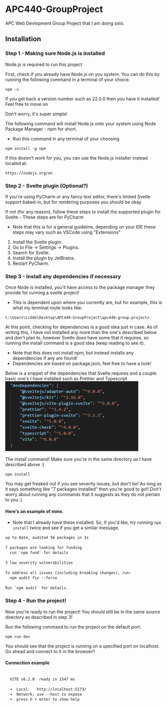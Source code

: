 # APC440-GroupProject

APC Web Devlopment Group Project that I am doing solo.

## Installation

### Step 1 - Making sure Node.js is installed

Node.js is required to run this project

First, check if you already have Node.js on you system.
You can do this by running the following command in a terminal of your choice.

```
npm -v
```

If you get back a version number such as 22.0.0 then you have it installed! Feel free to move on

Don't worry, it's super simple!

The following command will install Node.js onto your system using Node Package Manager - npm for short.

- Run this command in any terminal of your choosing

```
npm install -g npm
```

If this doesn't work for you, you can use the Node.js installer instead located at:

```
https://nodejs.org/en
```

### Step 2 - Svelte plugin (Optional?)

If you're using PyCharm or any fancy text editor, there's limited Svelte support baked-in, but for rendering purposes
you should be okay.

If not (for any reason), follow these steps to install the supported plugin for Svelte - These steps are for PyCharm

- Note that this is for a general guideline, depending on your IDE these steps may vary such as VSCode using "Extensions"

1. Install the Svelte plugin:
2. Go to File → Settings → Plugins.
3. Search for Svelte.
4. Install the plugin by JetBrains.
5. Restart PyCharm.

### Step 3 - Install any dependencies if necessary

Once Node is installed, you'll have access to the package manager they provide for
running a svelte project!

- This is dependent upon where you currently are, but for example, this is what my terminal route looks like:

```
C:\Users\Lidde\Desktop\APC440-GroupProject\apc440-group-project>
```

At this point, checking for dependencies is a good idea just in case.
As of writing this, I have not installed any more than the one's described below and don't plan to,
however Svelte does have some that it requires, so running the install command is a good idea (keep reading to see it).

- Note that this does not install npm, but instead installs any dependencies if any are found!
- Dependencies are based on package.json, feel free to have a look!

Below is a snippet of the dependencies that Svelte requires and a couple basic one's I have installed such as Prettier and Typescript
![package.json dependencies](image.png)

The install command! Make sure you're in the same directory as I have described above :)

```
npm install
```

You may get freaked out if you see severity issues, but don't be! As long as it says something like "7 packages installed" then you're good to go!! Don't worry about running any commands that it suggests as they do not pertain to you :)

#### Here's an example of mine.

- Note that I already have these installed. So, if you'd like, try running `npm install` twice and see if you get a similar message.

```
up to date, audited 56 packages in 3s

7 packages are looking for funding
  run `npm fund` for details

3 low severity vulnerabilities

To address all issues (including breaking changes), run:
  npm audit fix --force

Run `npm audit` for details.
```

### Step 4 - Run the project!

Now you're ready to run the project! You should still be in the same source directory as described in step 3!

Run the following command to run the project on the default port:

```
npm run dev
```

You should see that the project is running on a specified port on localhost.
Go ahead and connect to it in the browser!!

#### Connection example

```

  VITE v6.2.0  ready in 1547 ms

  ➜  Local:   http://localhost:5173/
  ➜  Network: use --host to expose
  ➜  press h + enter to show help
```
